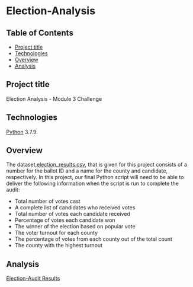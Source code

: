 # Election-Analysis


## Table of Contents
* [Project title](#project-title)
* [Technologies](#technologies)
* [Overview](#overview)
* [Analysis](#analysis)




## Project title
Election Analysis - Module 3 Challenge 

## Technologies
[Python](https://www.python.org/downloads/ "Download Python") 3.7.9.

## Overview 
The dataset,[election_results.csv](https://github.com/Bominkkwon/Election-Analysis/tree/main/Resources "Resources/eletion_results.csv"), that is given for this project consists of a number for the ballot ID and a name for the county and candidate, respectively. In this project, our final Python script will need to be able to deliver the following information when the script is run to complete the audit: 
* Total number of votes cast
* A complete list of candidates who received votes
* Total number of votes each candidate received
* Percentage of votes each candidate won
* The winner of the election based on popular vote
* The voter turnout for each county
* The percentage of votes from each county out of the total count
* The county with the highest turnout

## Analysis
[Election-Audit Results](https://raw.githubusercontent.com/Bominkkwon/Election-Analysis/main/analysis/election_results.txt)
